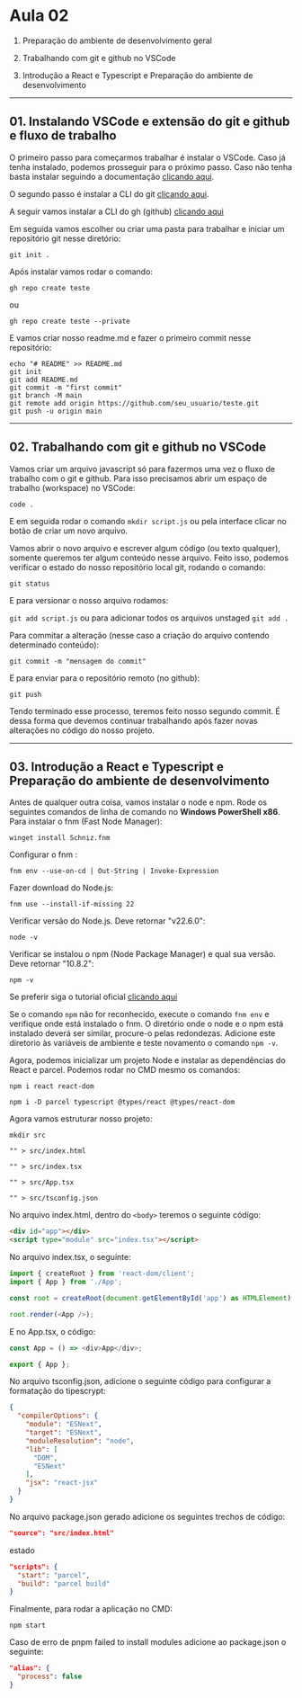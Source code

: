# Aula 02

1.  Preparação do ambiente de desenvolvimento geral
2.  Trabalhando com git e github no VSCode

3.  Introdução a React e Typescript e Preparação do ambiente de desenvolvimento

---

## 01. Instalando VSCode e extensão do git e github e fluxo de trabalho

O primeiro passo para começarmos trabalhar é instalar o VSCode. Caso já tenha instalado, podemos prosseguir para o próximo passo. Caso não tenha basta instalar seguindo a documentação [clicando aqui](https://code.visualstudio.com/download).

O segundo passo é instalar a CLI do git [clicando aqui](https://git-scm.com/download/win).

A seguir vamos instalar a CLI do gh (github) [clicando aqui](https://github.com/cli/cli#installation)

Em seguida vamos escolher ou criar uma pasta para trabalhar e iniciar um repositório git nesse diretório:

`git init .`

Após instalar vamos rodar o comando:

`gh repo create teste`

ou

`gh repo create teste --private`

E vamos criar nosso readme.md e fazer o primeiro commit nesse repositório:

```CMD
echo "# README" >> README.md
git init
git add README.md
git commit -m "first commit"
git branch -M main
git remote add origin https://github.com/seu_usuario/teste.git
git push -u origin main
```

---

## 02. Trabalhando com git e github no VSCode

Vamos criar um arquivo javascript só para fazermos uma vez o fluxo de trabalho com o git e github. Para isso precisamos abrir um espaço de trabalho (workspace) no VSCode:

`code .`

E em seguida rodar o comando `mkdir script.js` ou pela interface clicar no botão de criar um novo arquivo.

Vamos abrir o novo arquivo e escrever algum código (ou texto qualquer), somente queremos ter algum conteúdo nesse arquivo. Feito isso, podemos verificar o estado do nosso repositório local git, rodando o comando:

`git status`

E para versionar o nosso arquivo rodamos:

`git add script.js` ou para adicionar todos os arquivos unstaged `git add .`

Para commitar a alteração (nesse caso a criação do arquivo contendo determinado conteúdo):

`git commit -m "mensagem do commit"`

E para enviar para o repositório remoto (no github):

`git push`

Tendo terminado esse processo, teremos feito nosso segundo commit. É dessa forma que devemos continuar trabalhando após fazer novas alterações no código do nosso projeto.

---

## 03. Introdução a React e Typescript e Preparação do ambiente de desenvolvimento

Antes de qualquer outra coisa, vamos instalar o node e npm. Rode os seguintes comandos de linha de comando no **Windows PowerShell x86**. Para instalar o fnm (Fast Node Manager):

`winget install Schniz.fnm`

Configurar o fnm :

`fnm env --use-on-cd | Out-String | Invoke-Expression`

Fazer download do Node.js:

`fnm use --install-if-missing 22`

Verificar versão do Node.js. Deve retornar "v22.6.0":

`node -v`

Verificar se instalou o npm (Node Package Manager) e qual sua versão. Deve retornar "10.8.2":

`npm -v`

Se preferir siga o tutorial oficial [clicando aqui](https://nodejs.org/en/download/package-manager)

Se o comando `npm` não for reconhecido, execute o comando `fnm env` e verifique onde está instalado o fnm. O diretório onde o node e o npm está instalado deverá ser similar, procure-o pelas redondezas. Adicione este diretorio às variáveis de ambiente e teste novamento o comando `npm -v`.

Agora, podemos inicializar um projeto Node e instalar as dependências do React e parcel. Podemos rodar no CMD mesmo os comandos:

`npm i react react-dom`

`npm i -D parcel typescript @types/react @types/react-dom`

Agora vamos estruturar nosso projeto:

`mkdir src`

`"" > src/index.html`

`"" > src/index.tsx`

`"" > src/App.tsx`

`"" > src/tsconfig.json`

No arquivo index.html, dentro do `<body>` teremos o seguinte código:

```HTML
<div id="app"></div>
<script type="module" src="index.tsx"></script>
```

No arquivo index.tsx, o seguinte:

```Typescript
import { createRoot } from 'react-dom/client';
import { App } from './App';

const root = createRoot(document.getElementById('app') as HTMLElement);

root.render(<App />);
```

E no App.tsx, o código:

```Typescript
const App = () => <div>App</div>;

export { App };
```

No arquivo tsconfig.json, adicione o seguinte código para configurar a formatação do tipescrypt:

```JSON
{
  "compilerOptions": {
    "module": "ESNext",
    "target": "ESNext",
    "moduleResolution": "node",
    "lib": [
      "DOM",
      "ESNext"
    ],
    "jsx": "react-jsx"
  }
}
```

No arquivo package.json gerado adicione os seguintes trechos de código:

```JSON
"source": "src/index.html"
```

estado

```JSON
"scripts": {
  "start": "parcel",
  "build": "parcel build"
}
```

Finalmente, para rodar a aplicação no CMD:

`npm start`

Caso de erro de pnpm failed to install modules adicione ao package.json o seguinte:

```JSON
"alias": {
  "process": false
}
```
